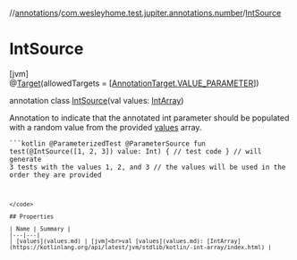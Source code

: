 //[annotations](../../../index.md)/[com.wesleyhome.test.jupiter.annotations.number](../index.md)/[IntSource](index.md)

# IntSource

[jvm]\
@[Target](https://kotlinlang.org/api/latest/jvm/stdlib/kotlin.annotation/-target/index.html)(allowedTargets = [[AnnotationTarget.VALUE_PARAMETER](https://kotlinlang.org/api/latest/jvm/stdlib/kotlin.annotation/-annotation-target/-v-a-l-u-e_-p-a-r-a-m-e-t-e-r/index.html)])

annotation class [IntSource](index.md)(val values: [IntArray](https://kotlinlang.org/api/latest/jvm/stdlib/kotlin/-int-array/index.html))

Annotation to indicate that the annotated int parameter should be populated with a random value from the provided [values](values.md) array.

<code>```kotlin
@ParameterizedTest
@ParameterSource
fun test(@IntSource([1, 2, 3]) value: Int) {
// test code
}
// will generate 3 tests with the values 1, 2, and 3
// the values will be used in the order they are provided
```
</code>

## Properties

| Name | Summary |
|---|---|
| [values](values.md) | [jvm]<br>val [values](values.md): [IntArray](https://kotlinlang.org/api/latest/jvm/stdlib/kotlin/-int-array/index.html) |
